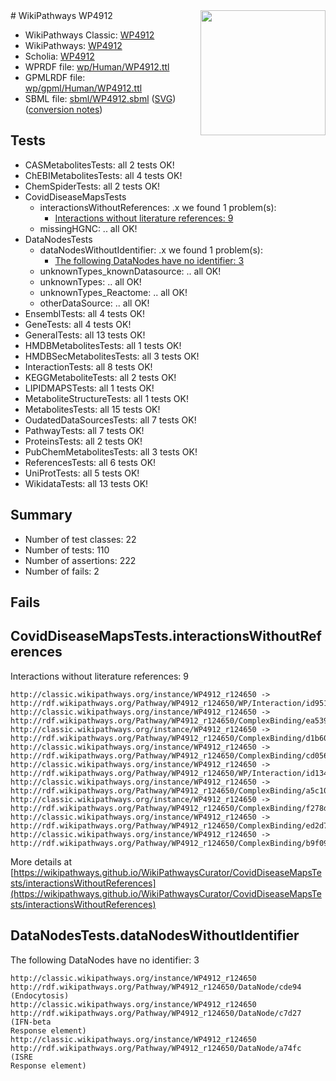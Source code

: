 <img style="float: right; width: 200px" src="../logo.png" />
# WikiPathways WP4912

* WikiPathways Classic: [WP4912](https://classic.wikipathways.org/instance/WP4912)
* WikiPathways: [WP4912](https://identifiers.org/wikipathways:WP4912)
* Scholia: [WP4912](https://scholia.toolforge.org/wikipathways/WP4912)
* WPRDF file: [wp/Human/WP4912.ttl](../wp/Human/WP4912.ttl)
* GPMLRDF file: [wp/gpml/Human/WP4912.ttl](../wp/gpml/Human/WP4912.ttl)
* SBML file: [sbml/WP4912.sbml](../sbml/WP4912.sbml) ([SVG](../sbml/WP4912.svg)) ([conversion notes](../sbml/WP4912.txt))

## Tests
* CASMetabolitesTests: all 2 tests OK!
* ChEBIMetabolitesTests: all 4 tests OK!
* ChemSpiderTests: all 2 tests OK!
* CovidDiseaseMapsTests
    * interactionsWithoutReferences: .x we found 1 problem(s):
        * [Interactions without literature references: 9](#2e295937)
    * missingHGNC: .. all OK!
* DataNodesTests
    * dataNodesWithoutIdentifier: .x we found 1 problem(s):
        * [The following DataNodes have no identifier: 3](#d2d32fa2)
    * unknownTypes_knownDatasource: .. all OK!
    * unknownTypes: .. all OK!
    * unknownTypes_Reactome: .. all OK!
    * otherDataSource: .. all OK!
* EnsemblTests: all 4 tests OK!
* GeneTests: all 4 tests OK!
* GeneralTests: all 13 tests OK!
* HMDBMetabolitesTests: all 1 tests OK!
* HMDBSecMetabolitesTests: all 3 tests OK!
* InteractionTests: all 8 tests OK!
* KEGGMetaboliteTests: all 2 tests OK!
* LIPIDMAPSTests: all 1 tests OK!
* MetaboliteStructureTests: all 1 tests OK!
* MetabolitesTests: all 15 tests OK!
* OudatedDataSourcesTests: all 7 tests OK!
* PathwayTests: all 7 tests OK!
* ProteinsTests: all 2 tests OK!
* PubChemMetabolitesTests: all 3 tests OK!
* ReferencesTests: all 6 tests OK!
* UniProtTests: all 5 tests OK!
* WikidataTests: all 13 tests OK!


## Summary

* Number of test classes: 22
* Number of tests: 110
* Number of assertions: 222
* Number of fails: 2

## Fails

<a name="2e295937" />

## CovidDiseaseMapsTests.interactionsWithoutReferences

Interactions without literature references: 9
```
http://classic.wikipathways.org/instance/WP4912_r124650 -> http://rdf.wikipathways.org/Pathway/WP4912_r124650/WP/Interaction/id95166c5e
http://classic.wikipathways.org/instance/WP4912_r124650 -> http://rdf.wikipathways.org/Pathway/WP4912_r124650/ComplexBinding/ea539
http://classic.wikipathways.org/instance/WP4912_r124650 -> http://rdf.wikipathways.org/Pathway/WP4912_r124650/ComplexBinding/d1b60
http://classic.wikipathways.org/instance/WP4912_r124650 -> http://rdf.wikipathways.org/Pathway/WP4912_r124650/ComplexBinding/cd056
http://classic.wikipathways.org/instance/WP4912_r124650 -> http://rdf.wikipathways.org/Pathway/WP4912_r124650/WP/Interaction/id134a11f0
http://classic.wikipathways.org/instance/WP4912_r124650 -> http://rdf.wikipathways.org/Pathway/WP4912_r124650/ComplexBinding/a5c10
http://classic.wikipathways.org/instance/WP4912_r124650 -> http://rdf.wikipathways.org/Pathway/WP4912_r124650/ComplexBinding/f278d
http://classic.wikipathways.org/instance/WP4912_r124650 -> http://rdf.wikipathways.org/Pathway/WP4912_r124650/ComplexBinding/ed2d7
http://classic.wikipathways.org/instance/WP4912_r124650 -> http://rdf.wikipathways.org/Pathway/WP4912_r124650/ComplexBinding/b9f09
```

More details at [https://wikipathways.github.io/WikiPathwaysCurator/CovidDiseaseMapsTests/interactionsWithoutReferences](https://wikipathways.github.io/WikiPathwaysCurator/CovidDiseaseMapsTests/interactionsWithoutReferences)

<a name="d2d32fa2" />

## DataNodesTests.dataNodesWithoutIdentifier

The following DataNodes have no identifier: 3
```
http://classic.wikipathways.org/instance/WP4912_r124650 http://rdf.wikipathways.org/Pathway/WP4912_r124650/DataNode/cde94 (Endocytosis)
http://classic.wikipathways.org/instance/WP4912_r124650 http://rdf.wikipathways.org/Pathway/WP4912_r124650/DataNode/c7d27 (IFN-beta
Response element)
http://classic.wikipathways.org/instance/WP4912_r124650 http://rdf.wikipathways.org/Pathway/WP4912_r124650/DataNode/a74fc (ISRE 
Response element)
```

